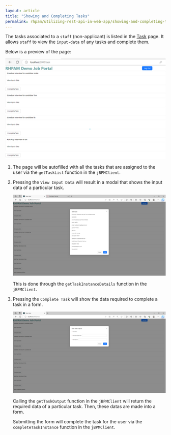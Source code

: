 ```yaml
---
layout: article
title: "Showing and Completing Tasks"
permalink: rhpam/utilizing-rest-api-in-web-app/showing-and-completing-tasks
---
```


The tasks associated to a `staff` (non-applicant) is listed in the [Task](https://github.com/zm-l/rhpam-demo/blob/main/my-app/client/src/pages/Task.tsx) page. It allows `staff` to view the `input-data` of any tasks and complete them.

Below is a preview of the page:

![task](../assets/images/business-central/webpages/task.png)

1. The page will be autofilled with all the tasks that are assigned to the user via the `getTaskList` function in the `jBPMClient`.

2. Pressing the `View Input Data` will result in a modal that shows the input data of a particular task.

   ![view-input-data](../assets/images/business-central/webpages/view-input-data.png)

   This is done through the `getTaskInstanceDetails` function in the `jBPMClient`.

3. Pressing the `Complete Task` will show the data required to complete a task in a form.

   ![complete-task](../assets/images/business-central/webpages/complete-task.png)

   Calling the `getTaskOutput` function in the `jBPMClient` will return the required data of a particular task. Then, these datas are made into a form.

   Submitting the form will complete the task for the user via the `completeTaskInstance` function in the `jBPMClient`.
